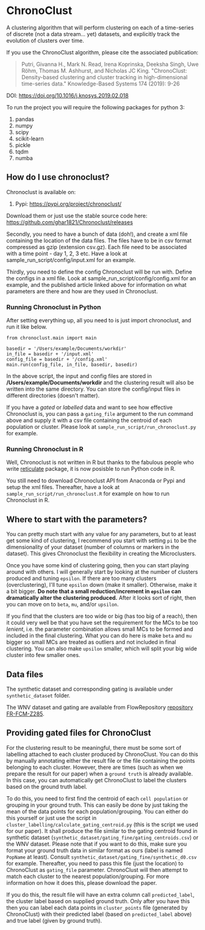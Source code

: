 # ChronoClust

A clustering algorithm that will perform clustering on each of a time-series of discrete (not a data stream... yet) datasets, and explicitly track the evolution of clusters over time.

If you use the ChronoClust algorithm, please cite the associated publication:

>Putri, Givanna H., Mark N. Read, Irena Koprinska, Deeksha Singh, Uwe Röhm, Thomas M. Ashhurst, and Nicholas JC King. "ChronoClust: Density-based clustering and cluster tracking in high-dimensional time-series data." Knowledge-Based Systems 174 (2019): 9-26

DOI: https://doi.org/10.1016/j.knosys.2019.02.018

To run the project you will require the following packages for python 3:
1. pandas
2. numpy
3. scipy
4. scikit-learn
5. pickle
6. tqdm
7. numba

## How do I use chronoclust?
Chronoclust is available on:
1. Pypi: https://pypi.org/project/chronoclust/

Download them or just use the stable source code here: https://github.com/ghar1821/Chronoclust/releases

Secondly, you need to have a bunch of data (doh!), and create a xml file containing the location of the data files. The files have to be in csv format compressed as gzip (extension csv.gz).
Each file need to be associated with a time point - day 1, 2, 3 etc.
Have a look at sample_run_script/config/input.xml for an example.

Thirdly, you need to define the config Chronoclust will be run with. Define the configs in a xml file.
Look at sample_run_script/config/config.xml for an example, and the published article linked above for information on what parameters are there and how are they used in Chronoclust.

### Running Chronoclust in Python
After setting everything up, all you need to is just import chronoclust, and run it like below.
```
from chronoclust.main import main

basedir = '/Users/example/Documents/workdir'
in_file = basedir + '/input.xml'
config_file = basedir + '/config.xml'
main.run(config_file, in_file, basedir, basedir)
```
In the above script, the input and config files are stored in **/Users/example/Documents/workdir** and the clustering result will also be written into the same directory. You can store the config/input files in different directories (doesn't matter).

If you have a _gated_ or _labelled_ data and want to see how effective Chronoclust is, you can pass a ``gating_file`` argument to the run command above and supply it with a csv file containing the centroid of each population or cluster.
Please look at ``sample_run_script/run_chronoclust.py`` for example.

### Running Chronoclust in R
Well, Chronoclust is not written in R but thanks to the fabulous people who write [reticulate](https://rstudio.github.io/reticulate/) package, it is now posisble to run Python code in R.

You still need to download Chronoclust API from Anaconda or Pypi and setup the xml files.
Thereafter, have a look at ``sample_run_script/run_chronoclust.R`` for example on how to run Chronoclust in R.

## Where to start with the parameters?
You can pretty much start with any value for any parameters, but to at least get some kind of clustering, I recommend you start with setting ``pi`` to be the dimensionality of your dataset (number of columns or markers in the dataset).
This gives Chronoclust the flexibility in creating the Microclusters.

Once you have some kind of clustering going, then you can start playing around with others.
I will generally start by looking at the number of clusters produced and tuning ``epsilon``.
If there are too many clusters (overclustering), I'll tune ``epsilon`` down (make it smaller).
Otherwise, make it a bit bigger.
**Do note that a small reduction/increment in ``epsilon`` can dramatically alter the clustering produced.**
After it looks sort of right, then you can move on to ``beta``, ``mu``, and/or ``upsilon``.

If you find that the clusters are too wide or big (has too big of a reach), then it could very well be that you have set the requirement for the MCs to be too _lenient_, i.e. the parameter combination allows small MCs to be formed and included in the final clustering.
What you can do here is make ``beta`` and ``mu`` bigger so small MCs are treated as outliers and not included in final clustering.
You can also make ``upsilon`` smaller, which will split your big wide cluster into few smaller ones.

## Data files
The synthetic dataset and corresponding gating is available under ``synthetic_dataset`` folder.

The WNV dataset and gating are available from FlowRepository [repository FR-FCM-Z285](https://flowrepository.org/id/FR-FCM-Z285).

## Providing gated files for ChronoClust
For the clustering result to be meaningful, there must be some sort of labelling attached to each cluster produced by ChronoClust.
You can do this by manually annotating either the result file or the file containing the points belonging to each cluster.
However, there are times (such as when we prepare the result for our paper) when a ``ground truth`` is already available.
In this case, you can automatically get ChronoClust to label the clusters based on the ground truth label.

To do this, you need to first find the centroid of each ``cell population`` or grouping in your ground truth.
This can easily be done by just taking the mean of the data points for each population/grouping.
You can either do this yourself or just use the script in ``cluster_labelling/calculate_gating_centroid.py`` (this is the script we used for our paper).
It shall produce the file similar to the gating centroid found in synthetic dataset (``synthetic_dataset/gating_fine/gating_centroids.csv``) or the WNV dataset.
Please note that if you want to do this, make sure you format your ground truth data in similar format as ours (label is named ``PopName`` at least).
Consult ``synthetic_dataset/gating_fine/synthetic_d0.csv`` for example.
Thereafter, you need to pass this file (just the location) to ChronoClust as ``gating_file`` parameter.
ChronoClust will then attempt to match each cluster to the nearest population/grouping.
For more information on how it does this, please download the paper.

If you do this, the result file will have an extra column call ``predicted_label``, the cluster label based on supplied ground truth.
Only after you have this then you can label each data points in ``cluster_points`` file (generated by ChronoClust) with their predicted label (based on ``predicted_label`` above) and true label (given by ground truth).
